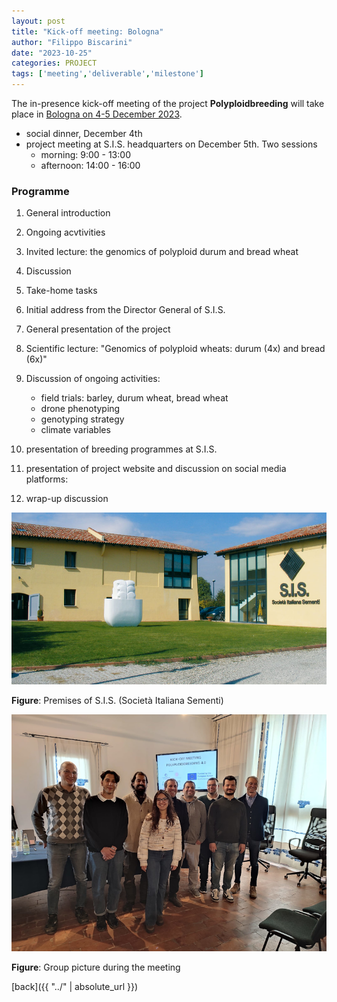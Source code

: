 ```yaml
---
layout: post
title: "Kick-off meeting: Bologna"
author: "Filippo Biscarini"
date: "2023-10-25"
categories: PROJECT
tags: ['meeting','deliverable','milestone']
---
```


The in-presence kick-off meeting of the project **Polyploidbreeding** will take place in <u>Bologna on 4-5 December 2023</u>.

- social dinner, December 4th
- project meeting at S.I.S. headquarters on December 5th. Two sessions
	- morning: 9:00 - 13:00
	- afternoon: 14:00 - 16:00

### Programme
1. General introduction
2. Ongoing acvtivities
3. Invited lecture: the genomics of polyploid durum and bread wheat
4. Discussion
5. Take-home tasks

1. Initial address from the Director General of S.I.S.
2. General presentation of the project
3. Scientific lecture: "Genomics of polyploid wheats: durum (4x) and bread (6x)"
4. Discussion of ongoing activities:
	- field trials: barley, durum wheat, bread wheat
	- drone phenotyping
	- genotyping strategy
	- climate variables
5. presentation of breeding programmes at S.I.S.
6. presentation of project website and discussion on social media platforms: 
7. wrap-up discussion


![SIS](/assets/img/posts/az-mission-big.jpg)
<div class="caption"><b>Figure</b>: Premises of S.I.S. (Società Italiana Sementi)</div>

![meeting](/assets/img/posts/meeting.png)
<div class="caption"><b>Figure</b>: Group picture during the meeting</div>

[back]({{ "../" | absolute_url }})

